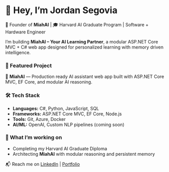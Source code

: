 # 👋 Hey, I’m Jordan Segovia

🚀 Founder of **MiahAI** | 🎓 Harvard AI Graduate Program | Software + Hardware Engineer  

I’m building **MiahAI – Your AI Learning Partner**, a modular ASP.NET Core MVC + C# web app designed for personalized learning with memory driven intelligence.  

### 🌟 Featured Project
🔹 **MiahAI** — Production ready AI assistant web app built with ASP.NET Core MVC, EF Core, and modular AI reasoning.


### 🛠️ Tech Stack
- **Languages:** C#, Python, JavaScript, SQL  
- **Frameworks:** ASP.NET Core MVC, EF Core, Node.js  
- **Tools:** Git, Azure, Docker  
- **AI/ML:** OpenAI, Custom NLP pipelines (coming soon)  

### 🎯 What I’m working on
- Completing my Harvard AI Graduate Diploma
- Architecting **MiahAI** with modular reasoning and persistent memory  


📬 Reach me on [LinkedIn](https://linkedin.com/in/yourprofile) | [Portfolio](https://yourwebsite.com)
